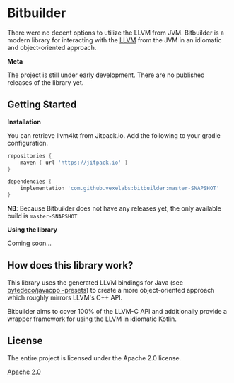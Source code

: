 # Bitbuilder

There were no decent options to utilize the LLVM from JVM. Bitbuilder is a
modern library for interacting with the [LLVM](https://llvm.org) from the JVM
in an idiomatic and object-oriented approach.

**Meta**

The project is still under early development. There are no published releases
of the library yet. 

## Getting Started

**Installation**

You can retrieve llvm4kt from Jitpack.io. Add the following to your gradle
configuration.

```groovy
repositories {
    maven { url 'https://jitpack.io' }
}

dependencies {
    implementation 'com.github.vexelabs:bitbuilder:master-SNAPSHOT'
}
```

**NB**: Because Bitbuilder does not have any releases yet, the only available
build is `master-SNAPSHOT`

**Using the library**

Coming soon...

## How does this library work?

This library uses the generated LLVM bindings for Java (see [bytedeco/javacpp
-presets](https://github.com/bytedeco/javacpp-presets/tree/master/llvm)) to
create a more object-oriented approach which roughly mirrors LLVM's C++ API.

Bitbuilder aims to cover 100% of the LLVM-C API and additionally provide a
wrapper framework for using the LLVM in idiomatic Kotlin.

## License

The entire project is licensed under the Apache 2.0 license.

[Apache 2.0](LICENSE)
